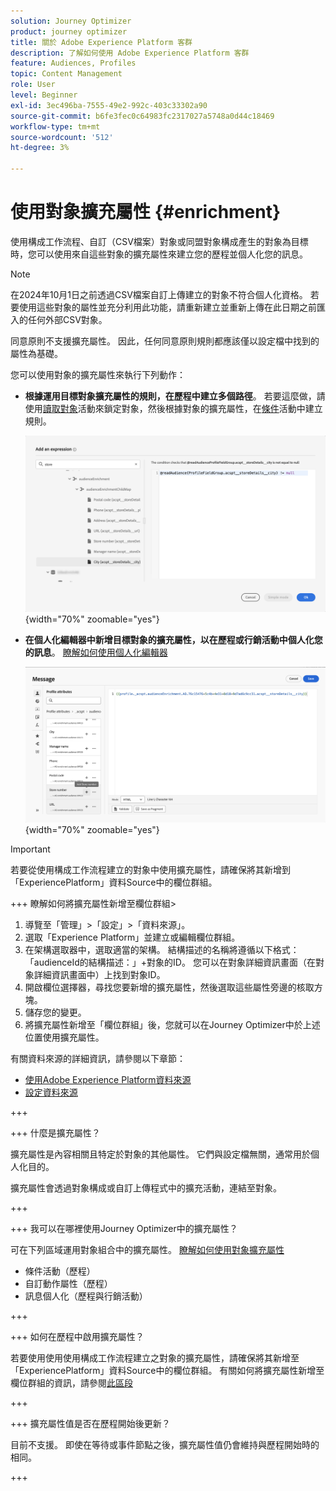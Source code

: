 ```yaml
---
solution: Journey Optimizer
product: journey optimizer
title: 關於 Adobe Experience Platform 客群
description: 了解如何使用 Adobe Experience Platform 客群
feature: Audiences, Profiles
topic: Content Management
role: User
level: Beginner
exl-id: 3ec496ba-7555-49e2-992c-403c33302a90
source-git-commit: b6fe3fec0c64983fc2317027a5748a0d44c18469
workflow-type: tm+mt
source-wordcount: '512'
ht-degree: 3%

---
```


# 使用對象擴充屬性 {#enrichment}

使用構成工作流程、自訂（CSV檔案）對象或同盟對象構成產生的對象為目標時，您可以使用來自這些對象的擴充屬性來建立您的歷程並個人化您的訊息。

>[!NOTE]
>
>在2024年10月1日之前透過CSV檔案自訂上傳建立的對象不符合個人化資格。 若要使用這些對象的屬性並充分利用此功能，請重新建立並重新上傳在此日期之前匯入的任何外部CSV對象。
>
>同意原則不支援擴充屬性。 因此，任何同意原則規則都應該僅以設定檔中找到的屬性為基礎。

您可以使用對象的擴充屬性來執行下列動作：

* **根據運用目標對象擴充屬性的規則，在歷程中建立多個路徑**。 若要這麼做，請使用[讀取對象](../building-journeys/read-audience.md)活動來鎖定對象，然後根據對象的擴充屬性，在[條件](../building-journeys/condition-activity.md)活動中建立規則。

  ![](assets/audience-enrichment-attribute-condition.png){width="70%" zoomable="yes"}

* **在個人化編輯器中新增目標對象的擴充屬性，以在歷程或行銷活動中個人化您的訊息**。 [瞭解如何使用個人化編輯器](../personalization/personalization-build-expressions.md)

  ![](assets/audience-enrichment-attribute-perso.png){width="70%" zoomable="yes"}

>[!IMPORTANT]
>
>若要從使用構成工作流程建立的對象中使用擴充屬性，請確保將其新增到「ExperiencePlatform」資料Source中的欄位群組。
>
+++ 瞭解如何將擴充屬性新增至欄位群組>
>
1. 導覽至「管理」>「設定」>「資料來源」。
1. 選取「Experience Platform」並建立或編輯欄位群組。
1. 在架構選取器中，選取適當的架構。 結構描述的名稱將遵循以下格式：「audienceId的結構描述：」+對象的ID。 您可以在對象詳細資訊畫面（在對象詳細資訊畫面中）上找到對象ID。
1. 開啟欄位選擇器，尋找您要新增的擴充屬性，然後選取這些屬性旁邊的核取方塊。
1. 儲存您的變更。
1. 將擴充屬性新增至「欄位群組」後，您就可以在Journey Optimizer中於上述位置使用擴充屬性。
>
有關資料來源的詳細資訊，請參閱以下章節：
>
* [使用Adobe Experience Platform資料來源](../datasource/adobe-experience-platform-data-source.md)
* [設定資料來源](../datasource/configure-data-sources.md)
>
+++







+++ 什麼是擴充屬性？

擴充屬性是內容相關且特定於對象的其他屬性。 它們與設定檔無關，通常用於個人化目的。

擴充屬性會透過對象構成或自訂上傳程式中的擴充活動，連結至對象。

+++

+++ 我可以在哪裡使用Journey Optimizer中的擴充屬性？

可在下列區域運用對象組合中的擴充屬性。 [瞭解如何使用對象擴充屬性](#enrichment)

* 條件活動（歷程）
* 自訂動作屬性（歷程）
* 訊息個人化（歷程與行銷活動）

+++

+++ 如何在歷程中啟用擴充屬性？

若要使用使用使用構成工作流程建立之對象的擴充屬性，請確保將其新增至「ExperiencePlatform」資料Source中的欄位群組。 有關如何將擴充屬性新增至欄位群組的資訊，請參閱[此區段](#enrichment)

+++

+++ 擴充屬性值是否在歷程開始後更新？

目前不支援。 即使在等待或事件節點之後，擴充屬性值仍會維持與歷程開始時的相同。

+++
